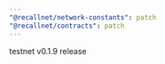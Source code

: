 ```yaml
---
"@recallnet/network-constants": patch
"@recallnet/contracts": patch
---
```


testnet v0.1.9 release
